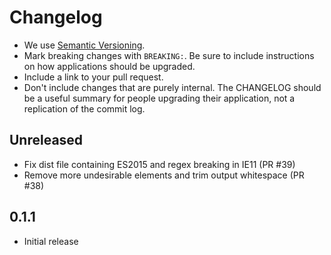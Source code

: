 # Changelog

- We use [Semantic Versioning](https://semver.org/spec/v2.0.0.html).
- Mark breaking changes with `BREAKING:`. Be sure to include instructions on
  how applications should be upgraded.
- Include a link to your pull request.
- Don't include changes that are purely internal. The CHANGELOG should be a
  useful summary for people upgrading their application, not a replication
  of the commit log.

## Unreleased

- Fix dist file containing ES2015 and regex breaking in IE11 (PR #39)
- Remove more undesirable elements and trim output whitespace (PR #38)

## 0.1.1

- Initial release
